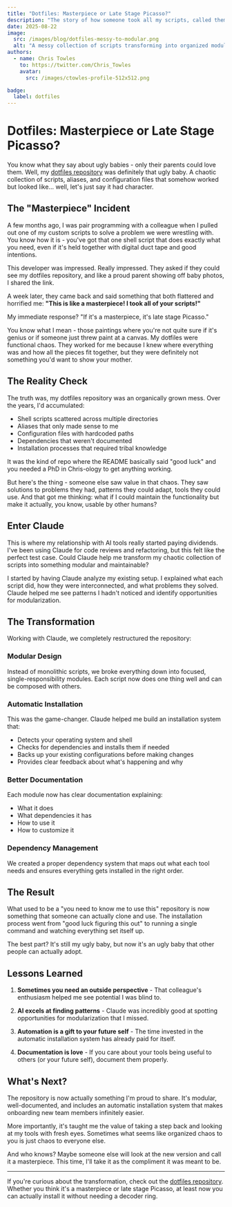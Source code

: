 ```yaml
---
title: "Dotfiles: Masterpiece or Late Stage Picasso?"
description: "The story of how someone took all my scripts, called them a masterpiece, and how Claude helped me make them actually worth it"
date: 2025-08-22
image:
  src: /images/blog/dotfiles-messy-to-modular.png
  alt: "A messy collection of scripts transforming into organized modular components"
authors:
  - name: Chris Towles
    to: https://twitter.com/Chris_Towles
    avatar:
      src: /images/ctowles-profile-512x512.png

badge:
  label: dotfiles
---
```


# Dotfiles: Masterpiece or Late Stage Picasso?

You know what they say about ugly babies - only their parents could love them. Well, my [dotfiles repository](https://github.com/ChrisTowles/dotfiles) was definitely that ugly baby. A chaotic collection of scripts, aliases, and configuration files that somehow worked but looked like... well, let's just say it had character.

## The "Masterpiece" Incident

A few months ago, I was pair programming with a colleague when I pulled out one of my custom scripts to solve a problem we were wrestling with. You know how it is - you've got that one shell script that does exactly what you need, even if it's held together with digital duct tape and good intentions.

This developer was impressed. Really impressed. They asked if they could see my dotfiles repository, and like a proud parent showing off baby photos, I shared the link. 

A week later, they came back and said something that both flattered and horrified me: **"This is like a masterpiece! I took all of your scripts!"**

My immediate response? "If it's a masterpiece, it's late stage Picasso."

You know what I mean - those paintings where you're not quite sure if it's genius or if someone just threw paint at a canvas. My dotfiles were functional chaos. They worked for me because I knew where everything was and how all the pieces fit together, but they were definitely not something you'd want to show your mother.

## The Reality Check

The truth was, my dotfiles repository was an organically grown mess. Over the years, I'd accumulated:

- Shell scripts scattered across multiple directories
- Aliases that only made sense to me
- Configuration files with hardcoded paths
- Dependencies that weren't documented
- Installation processes that required tribal knowledge

It was the kind of repo where the README basically said "good luck" and you needed a PhD in Chris-ology to get anything working.

But here's the thing - someone else saw value in that chaos. They saw solutions to problems they had, patterns they could adapt, tools they could use. And that got me thinking: what if I could maintain the functionality but make it actually, you know, usable by other humans?

## Enter Claude

This is where my relationship with AI tools really started paying dividends. I've been using Claude for code reviews and refactoring, but this felt like the perfect test case. Could Claude help me transform my chaotic collection of scripts into something modular and maintainable?

I started by having Claude analyze my existing setup. I explained what each script did, how they were interconnected, and what problems they solved. Claude helped me see patterns I hadn't noticed and identify opportunities for modularization.

## The Transformation

Working with Claude, we completely restructured the repository:

### Modular Design
Instead of monolithic scripts, we broke everything down into focused, single-responsibility modules. Each script now does one thing well and can be composed with others.

### Automatic Installation
This was the game-changer. Claude helped me build an installation system that:
- Detects your operating system and shell
- Checks for dependencies and installs them if needed
- Backs up your existing configurations before making changes
- Provides clear feedback about what's happening and why

### Better Documentation
Each module now has clear documentation explaining:
- What it does
- What dependencies it has
- How to use it
- How to customize it

### Dependency Management
We created a proper dependency system that maps out what each tool needs and ensures everything gets installed in the right order.

## The Result

What used to be a "you need to know me to use this" repository is now something that someone can actually clone and use. The installation process went from "good luck figuring this out" to running a single command and watching everything set itself up.

The best part? It's still my ugly baby, but now it's an ugly baby that other people can actually adopt.

## Lessons Learned

1. **Sometimes you need an outside perspective** - That colleague's enthusiasm helped me see potential I was blind to.

2. **AI excels at finding patterns** - Claude was incredibly good at spotting opportunities for modularization that I missed.

3. **Automation is a gift to your future self** - The time invested in the automatic installation system has already paid for itself.

4. **Documentation is love** - If you care about your tools being useful to others (or your future self), document them properly.

## What's Next?

The repository is now actually something I'm proud to share. It's modular, well-documented, and includes an automatic installation system that makes onboarding new team members infinitely easier.

More importantly, it's taught me the value of taking a step back and looking at my tools with fresh eyes. Sometimes what seems like organized chaos to you is just chaos to everyone else.

And who knows? Maybe someone else will look at the new version and call it a masterpiece. This time, I'll take it as the compliment it was meant to be.

---

If you're curious about the transformation, check out the [dotfiles repository](https://github.com/ChrisTowles/dotfiles). Whether you think it's a masterpiece or late stage Picasso, at least now you can actually install it without needing a decoder ring.